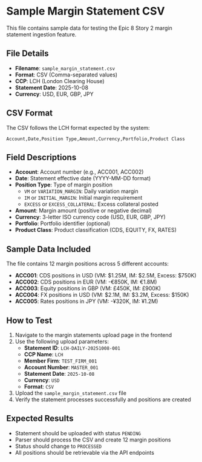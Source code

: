 # Sample Margin Statement CSV

This file contains sample data for testing the Epic 8 Story 2 margin statement ingestion feature.

## File Details
- **Filename**: `sample_margin_statement.csv`
- **Format**: CSV (Comma-separated values)
- **CCP**: LCH (London Clearing House)
- **Statement Date**: 2025-10-08
- **Currency**: USD, EUR, GBP, JPY

## CSV Format
The CSV follows the LCH format expected by the system:
```
Account,Date,Position Type,Amount,Currency,Portfolio,Product Class
```

## Field Descriptions
- **Account**: Account number (e.g., ACC001, ACC002)
- **Date**: Statement effective date (YYYY-MM-DD format)
- **Position Type**: Type of margin position
  - `VM` or `VARIATION_MARGIN`: Daily variation margin
  - `IM` or `INITIAL_MARGIN`: Initial margin requirement
  - `EXCESS` or `EXCESS_COLLATERAL`: Excess collateral posted
- **Amount**: Margin amount (positive or negative decimal)
- **Currency**: 3-letter ISO currency code (USD, EUR, GBP, JPY)
- **Portfolio**: Portfolio identifier (optional)
- **Product Class**: Product classification (CDS, EQUITY, FX, RATES)

## Sample Data Included
The file contains 12 margin positions across 5 different accounts:
- **ACC001**: CDS positions in USD (VM: $1.25M, IM: $2.5M, Excess: $750K)
- **ACC002**: CDS positions in EUR (VM: -€850K, IM: €1.8M)
- **ACC003**: Equity positions in GBP (VM: £450K, IM: £900K)
- **ACC004**: FX positions in USD (VM: $2.1M, IM: $3.2M, Excess: $150K)
- **ACC005**: Rates positions in JPY (VM: -¥320K, IM: ¥1.2M)

## How to Test
1. Navigate to the margin statements upload page in the frontend
2. Use the following upload parameters:
   - **Statement ID**: `LCH-DAILY-20251008-001`
   - **CCP Name**: `LCH`
   - **Member Firm**: `TEST_FIRM_001`
   - **Account Number**: `MASTER_001`
   - **Statement Date**: `2025-10-08`
   - **Currency**: `USD`
   - **Format**: `CSV`
3. Upload the `sample_margin_statement.csv` file
4. Verify the statement processes successfully and positions are created

## Expected Results
- Statement should be uploaded with status `PENDING`
- Parser should process the CSV and create 12 margin positions
- Status should change to `PROCESSED`
- All positions should be retrievable via the API endpoints